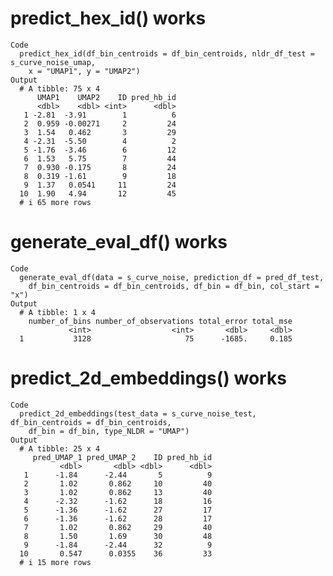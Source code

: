 # predict_hex_id() works

    Code
      predict_hex_id(df_bin_centroids = df_bin_centroids, nldr_df_test = s_curve_noise_umap,
        x = "UMAP1", y = "UMAP2")
    Output
      # A tibble: 75 x 4
          UMAP1    UMAP2    ID pred_hb_id
          <dbl>    <dbl> <int>      <dbl>
       1 -2.81  -3.91        1          6
       2  0.959 -0.00271     2         24
       3  1.54   0.462       3         29
       4 -2.31  -5.50        4          2
       5 -1.76  -3.46        6         12
       6  1.53   5.75        7         44
       7  0.930 -0.175       8         24
       8  0.319 -1.61        9         18
       9  1.37   0.0541     11         24
      10  1.90   4.94       12         45
      # i 65 more rows

# generate_eval_df() works

    Code
      generate_eval_df(data = s_curve_noise, prediction_df = pred_df_test,
        df_bin_centroids = df_bin_centroids, df_bin = df_bin, col_start = "x")
    Output
      # A tibble: 1 x 4
        number_of_bins number_of_observations total_error total_mse
                 <int>                  <int>       <dbl>     <dbl>
      1           3128                     75      -1685.     0.185

# predict_2d_embeddings() works

    Code
      predict_2d_embeddings(test_data = s_curve_noise_test, df_bin_centroids = df_bin_centroids,
        df_bin = df_bin, type_NLDR = "UMAP")
    Output
      # A tibble: 25 x 4
         pred_UMAP_1 pred_UMAP_2    ID pred_hb_id
               <dbl>       <dbl> <dbl>      <dbl>
       1      -1.84      -2.44       5          9
       2       1.02       0.862     10         40
       3       1.02       0.862     13         40
       4      -2.32      -1.62      18         16
       5      -1.36      -1.62      27         17
       6      -1.36      -1.62      28         17
       7       1.02       0.862     29         40
       8       1.50       1.69      30         48
       9      -1.84      -2.44      32          9
      10       0.547      0.0355    36         33
      # i 15 more rows

